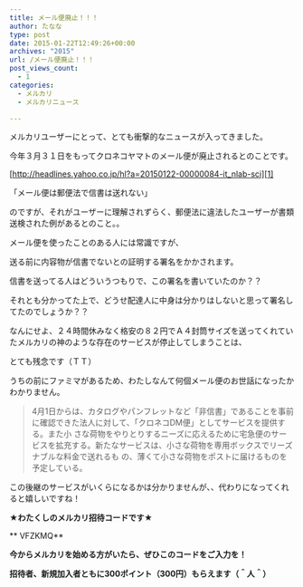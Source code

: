 ```yaml
---
title: メール便廃止！！！
author: たなな
type: post
date: 2015-01-22T12:49:26+00:00
archives: "2015"
url: /メール便廃止！！！
post_views_count:
  - 1
categories:
  - メルカリ
  - メルカリニュース

---
```

メルカリユーザーにとって、とても衝撃的なニュースが入ってきました。
  
今年３月３１日をもってクロネコヤマトのメール便が廃止されるとのことです。
  
[http://headlines.yahoo.co.jp/hl?a=20150122-00000084-it_nlab-sci][1]

「メール便は郵便法で信書は送れない」
  
のですが、それがユーザーに理解されずらく、郵便法に違法したユーザーが書類送検された例があるとのこと。。

メール便を使ったことのある人には常識ですが、
  
送る前に内容物が信書でないとの証明する署名をかかされます。
  
信書を送ってる人はどういうつもりで、この署名を書いていたのか？？
  
それとも分かってた上で、どうせ配達人に中身は分かりはしないと思って署名してたのでしょうか？？

なんにせよ、２４時間休みなく格安の８２円でＡ４封筒サイズを送ってくれていたメルカリの神のような存在のサービスが停止してしまうことは、
  
とても残念です（ＴＴ）

うちの前にファミマがあるため、わたしなんて何個メール便のお世話になったかわかりません。

> 4月1日からは、カタログやパンフレットなど「非信書」であることを事前に確認できた法人に対して、「クロネコDM便」としてサービスを提供する。また小 さな荷物をやりとりするニーズに応えるために宅急便のサービスを拡充する。新たなサービスは、小さな荷物を専用ボックスでリーズナブルな料金で送れるも の、薄くて小さな荷物をポストに届けるものを予定している。

この後継のサービスがいくらになるかは分かりませんが、、代わりになってくれると嬉しいですね！

**★わたくしのメルカリ招待コードです★**

** VFZKMQ**

**今からメルカリを始める方がいたら、ぜひこのコードをご入力を！**

**招待者、新規加入者ともに300ポイント（300円）もらえます（＾人＾）**

&nbsp;

 [1]: http://http://headlines.yahoo.co.jp/hl?a=20150122-00000084-it_nlab-sci